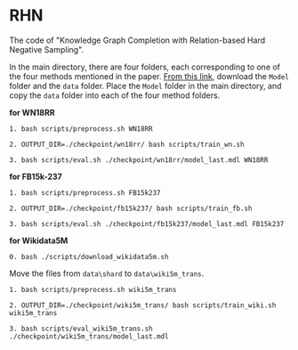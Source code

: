 # RHN
The code of "Knowledge Graph Completion with Relation-based Hard Negative Sampling".

In the main directory, there are four folders, each corresponding to one of the four methods mentioned in the paper. [From this link](https://drive.google.com/file/d/1ea0mh_TIXCQPLsTlNd2etNtYaO2tqhOM/view?usp=sharing), download the `Model` folder and the `data` folder. Place the `Model` folder in the main directory, and copy the `data` folder into each of the four method folders. 

**for WN18RR**

```1. bash scripts/preprocess.sh WN18RR ```

```2. OUTPUT_DIR=./checkpoint/wn18rr/ bash scripts/train_wn.sh ```

```3. bash scripts/eval.sh ./checkpoint/wn18rr/model_last.mdl WN18RR ```

**for FB15k-237**

```1. bash scripts/preprocess.sh FB15k237 ```

```2. OUTPUT_DIR=./checkpoint/fb15k237/ bash scripts/train_fb.sh ```

```3. bash scripts/eval.sh ./checkpoint/fb15k237/model_last.mdl FB15k237 ```

**for Wikidata5M**

```0. bash ./scripts/download_wikidata5m.sh```

Move the files from `data\shard` to `data\wiki5m_trans`.

```1. bash scripts/preprocess.sh wiki5m_trans ```

```2. OUTPUT_DIR=./checkpoint/wiki5m_trans/ bash scripts/train_wiki.sh wiki5m_trans ```

```3. bash scripts/eval_wiki5m_trans.sh ./checkpoint/wiki5m_trans/model_last.mdl ```
